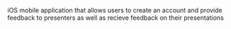 iOS mobile application that allows users to create an account and provide feedback to presenters as well as recieve feedback on their presentations
